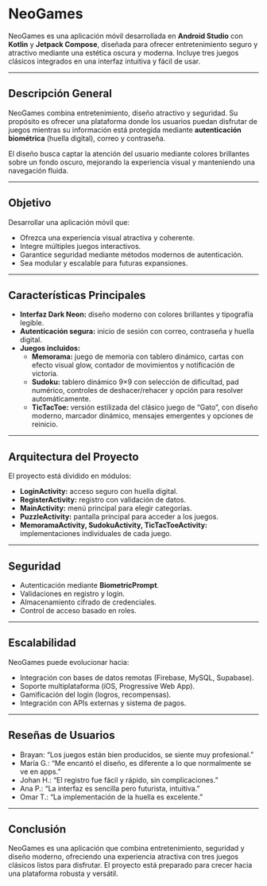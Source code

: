 # NeoGames

NeoGames es una aplicación móvil desarrollada en **Android Studio** con **Kotlin** y **Jetpack Compose**, diseñada para ofrecer entretenimiento seguro y atractivo mediante una estética oscura y moderna. Incluye tres juegos clásicos integrados en una interfaz intuitiva y fácil de usar.

---

## Descripción General

NeoGames combina entretenimiento, diseño atractivo y seguridad. Su propósito es ofrecer una plataforma donde los usuarios puedan disfrutar de juegos mientras su información está protegida mediante **autenticación biométrica** (huella digital), correo y contraseña.

El diseño busca captar la atención del usuario mediante colores brillantes sobre un fondo oscuro, mejorando la experiencia visual y manteniendo una navegación fluida.

---

## Objetivo

Desarrollar una aplicación móvil que:
- Ofrezca una experiencia visual atractiva y coherente.
- Integre múltiples juegos interactivos.
- Garantice seguridad mediante métodos modernos de autenticación.
- Sea modular y escalable para futuras expansiones.

---

## Características Principales

- **Interfaz Dark Neon:** diseño moderno con colores brillantes y tipografía legible.
- **Autenticación segura:** inicio de sesión con correo, contraseña y huella digital.
- **Juegos incluidos:**
  - **Memorama:** juego de memoria con tablero dinámico, cartas con efecto visual glow, contador de movimientos y notificación de victoria.
  - **Sudoku:** tablero dinámico 9×9 con selección de dificultad, pad numérico, controles de deshacer/rehacer y opción para resolver automáticamente.
  - **TicTacToe:** versión estilizada del clásico juego de “Gato”, con diseño moderno, marcador dinámico, mensajes emergentes y opciones de reinicio.

---

## Arquitectura del Proyecto

El proyecto está dividido en módulos:
- **LoginActivity:** acceso seguro con huella digital.
- **RegisterActivity:** registro con validación de datos.
- **MainActivity:** menú principal para elegir categorías.
- **PuzzleActivity:** pantalla principal para acceder a los juegos.
- **MemoramaActivity, SudokuActivity, TicTacToeActivity:** implementaciones individuales de cada juego.

---

## Seguridad

- Autenticación mediante **BiometricPrompt**.
- Validaciones en registro y login.
- Almacenamiento cifrado de credenciales.
- Control de acceso basado en roles.

---

## Escalabilidad

NeoGames puede evolucionar hacia:
- Integración con bases de datos remotas (Firebase, MySQL, Supabase).
- Soporte multiplataforma (iOS, Progressive Web App).
- Gamificación del login (logros, recompensas).
- Integración con APIs externas y sistema de pagos.

---

## Reseñas de Usuarios

- Brayan: “Los juegos están bien producidos, se siente muy profesional.”
- María G.: “Me encantó el diseño, es diferente a lo que normalmente se ve en apps.”
- Johan H.: “El registro fue fácil y rápido, sin complicaciones.”
- Ana P.: “La interfaz es sencilla pero futurista, intuitiva.”
- Omar T.: “La implementación de la huella es excelente.”

---

## Conclusión

NeoGames es una aplicación que combina entretenimiento, seguridad y diseño moderno, ofreciendo una experiencia atractiva con tres juegos clásicos listos para disfrutar. El proyecto está preparado para crecer hacia una plataforma robusta y versátil.

